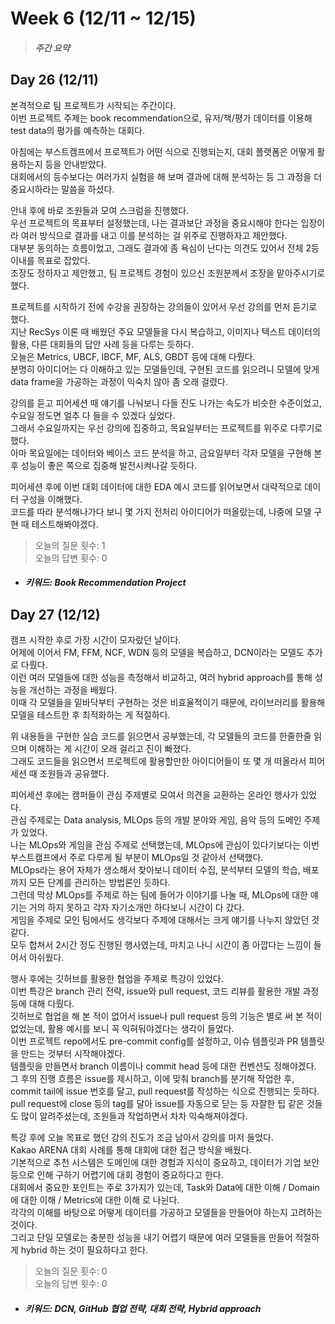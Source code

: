 Week 6 (12/11 ~ 12/15)
===
>  ##### 주간 요약
>  

Day 26 (12/11)
---
본격적으로 팀 프로젝트가 시작되는 주간이다.  
이번 프로젝트 주제는 book recommendation으로, 유저/책/평가 데이터를 이용해 test data의 평가를 예측하는 대회다.  

아침에는 부스트캠프에서 프로젝트가 어떤 식으로 진행되는지, 대회 플랫폼은 어떻게 활용하는지 등을 안내받았다.  
대회에서의 등수보다는 여러가지 실험을 해 보며 결과에 대해 분석하는 등 그 과정을 더 중요시하라는 말씀을 하셨다.  

안내 후에 바로 조원들과 모여 스크럼을 진행했다.  
우선 프로젝트의 목표부터 설정했는데, 나는 결과보단 과정을 중요시해야 한다는 입장이라 여러 방식으로 결과를 내고 이를 분석하는 걸 위주로 진행하자고 제안했다.  
대부분 동의하는 흐름이었고, 그래도 결과에 좀 욕심이 난다는 의견도 있어서 전체 2등 이내를 목표로 잡았다.  
조장도 정하자고 제안했고, 팀 프로젝트 경험이 있으신 조원분께서 조장을 맡아주시기로 했다.  

프로젝트를 시작하기 전에 수강을 권장하는 강의들이 있어서 우선 강의를 먼저 듣기로 했다.  
지난 RecSys 이론 때 배웠던 주요 모델들을 다시 복습하고, 이미지나 텍스트 데이터의 활용, 다른 대회들의 답안 사례 등을 다루는 듯하다.  
오늘은 Metrics, UBCF, IBCF, MF, ALS, GBDT 등에 대해 다뤘다.  
분명히 아이디어는 다 이해하고 있는 모델들인데, 구현된 코드를 읽으려니 모델에 맞게 data frame을 가공하는 과정이 익숙치 않아 좀 오래 걸렸다.  

강의를 듣고 피어세션 때 얘기를 나눠보니 다들 진도 나가는 속도가 비슷한 수준이었고, 수요일 정도면 얼추 다 들을 수 있겠다 싶었다.  
그래서 수요일까지는 우선 강의에 집중하고, 목요일부터는 프로젝트를 위주로 다루기로 했다.  
아마 목요일에는 데이터와 베이스 코드 분석을 하고, 금요일부터 각자 모델을 구현해 본 후 성능이 좋은 쪽으로 집중해 발전시켜나갈 듯하다.  

피어세션 후에 이번 대회 데이터에 대한 EDA 예시 코드를 읽어보면서 대략적으로 데이터 구성을 이해했다.  
코드를 따라 분석해나가다 보니 몇 가지 전처리 아이디어가 떠올랐는데, 나중에 모델 구현 때 테스트해봐야겠다.  

>  오늘의 질문 횟수: 1  
>  오늘의 답변 횟수: 0  

+ ##### 키워드: Book Recommendation Project

Day 27 (12/12)
---
캠프 시작한 후로 가장 시간이 모자랐던 날이다.  
어제에 이어서 FM, FFM, NCF, WDN 등의 모델을 복습하고, DCN이라는 모델도 추가로 다뤘다.  
이런 여러 모델들에 대한 성능을 측정해서 비교하고, 여러 hybrid approach를 통해 성능을 개선하는 과정을 배웠다.  
이때 각 모델들을 밑바닥부터 구현하는 것은 비효율적이기 때문에, 라이브러리를 활용해 모델을 테스트한 후 최적화하는 게 적절하다.  

위 내용들을 구현한 실습 코드를 읽으면서 공부했는데, 각 모델들의 코드를 한줄한줄 읽으며 이해하는 게 시간이 오래 걸리고 진이 빠졌다.  
그래도 코드들을 읽으면서 프로젝트에 활용할만한 아이디어들이 또 몇 개 떠올라서 피어세션 때 조원들과 공유했다.  

피어세션 후에는 캠퍼들이 관심 주제별로 모여서 의견을 교환하는 온라인 행사가 있었다.  
관심 주제로는 Data analysis, MLOps 등의 개발 분야와 게임, 음악 등의 도메인 주제가 있었다.  
나는 MLOps와 게임을 관심 주제로 선택했는데, MLOps에 관심이 있다기보다는 이번 부스트캠프에서 주로 다루게 될 부분이 MLOps일 것 같아서 선택했다.  
MLOps라는 용어 자체가 생소해서 찾아보니 데이터 수집, 분석부터 모델의 학습, 배포까지 모든 단계를 관리하는 방법론인 듯하다.  
그런데 막상 MLOps를 주제로 하는 팀에 들어가 이야기를 나눌 때, MLOps에 대한 얘기는 거의 하지 못하고 각자 자기소개만 하다보니 시간이 다 갔다.  
게임을 주제로 모인 팀에서도 생각보다 주제에 대해서는 크게 얘기를 나누지 않았던 것 같다.  
모두 합쳐서 2시간 정도 진행된 행사였는데, 마치고 나니 시간이 좀 아깝다는 느낌이 들어서 아쉬웠다.  

행사 후에는 깃허브를 활용한 협업을 주제로 특강이 있었다.  
이번 특강은 branch 관리 전략, issue와 pull request, 코드 리뷰를 활용한 개발 과정 등에 대해 다뤘다.  
깃허브로 협업을 해 본 적이 없어서 issue나 pull request 등의 기능은 별로 써 본 적이 없었는데, 활용 예시를 보니 꼭 익혀둬야겠다는 생각이 들었다.  
이번 프로젝트 repo에서도 pre-commit config를 설정하고, 이슈 템플릿과 PR 템플릿을 만드는 것부터 시작해야겠다.  
템플릿을 만들면서 branch 이름이나 commit head 등에 대한 컨벤션도 정해야겠다.  
그 후의 진행 흐름은 issue를 제시하고, 이에 맞춰 branch를 분기해 작업한 후, commit tail에 issue 번호를 달고, pull request를 작성하는 식으로 진행되는 듯하다.  
pull request에 close 등의 tag를 달아 issue를 자동으로 닫는 등 자잘한 팁 같은 것들도 많이 알려주셨는데, 조원들과 작업하면서 차차 익숙해져야겠다.  

특강 후에 오늘 목표로 했던 강의 진도가 조금 남아서 강의를 마저 들었다.  
Kakao ARENA 대회 사례를 통해 대회에 대한 접근 방식을 배웠다.  
기본적으로 추천 시스템은 도메인에 대한 경험과 지식이 중요하고, 데이터가 기업 보안 등으로 인해 구하기 어렵기에 대회 경험이 중요하다고 한다.  
대회에서 중요한 포인트는 주로 3가지가 있는데, Task와 Data에 대한 이해 / Domain에 대한 이해 / Metrics에 대한 이해 로 나뉜다.  
각각의 이해를 바탕으로 어떻게 데이터를 가공하고 모델들을 만들어야 하는지 고려하는 것이다.  
그리고 단일 모델로는 충분한 성능을 내기 어렵기 때문에 여러 모델들을 만들어 적절하게 hybrid 하는 것이 필요하다고 한다.  

>  오늘의 질문 횟수: 0  
>  오늘의 답변 횟수: 0  

+ ##### 키워드: DCN, GitHub 협업 전략, 대회 전략, Hybrid approach
